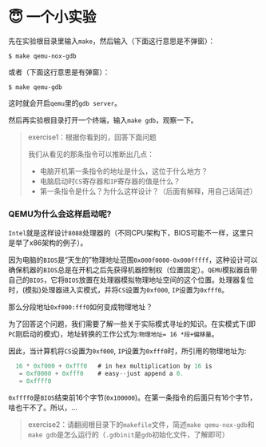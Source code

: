 # 😇 一个小实验

先在实验根目录里输入`make`，然后输入（下面这行意思是不弹窗）：

```
$ make qemu-nox-gdb
```

或者（下面这行意思是有弹窗）：

```
$ make qemu-gdb
```

这时就会开启`qemu`里的`gdb server`。

然后再实验根目录打开一个终端，输入`make gdb`，观察一下。

> exercise1：根据你看到的，回答下面问题
>
> 我们从看见的那条指令可以推断出几点：
>
> * 电脑开机第一条指令的地址是什么，这位于什么地方？
> * 电脑启动时`CS`寄存器和`IP`寄存器的值是什么？
> * 第一条指令是什么？为什么这样设计？（后面有解释，用自己话简述）

### QEMU为什么会这样启动呢?

`Intel`就是这样设计`8088`处理器的（不同CPU架构下，BIOS可能不一样，这里只是举了x86架构的例子）。

因为电脑的`BIOS`是“天生的”物理地址范围`0x000f0000-0x000fffff`，这种设计可以确保机器的`BIOS`总是在开机之后先获得机器控制权（位置固定）。`QEMU`模拟器自带自己的`BIOS`，它将`BIOS`放置在处理器模拟物理地址空间的这个位置。处理器复位时，(模拟)处理器进入实模式，并将`CS`设置为`0xf000`, `IP`设置为`0xfff0`。

那么分段地址`0xf000:fff0`如何变成物理地址？

为了回答这个问题，我们需要了解一些关于实际模式寻址的知识。在实模式下(即`PC`刚启动的模式)，地址转换的工作公式为:`物理地址= 16 *段+偏移量`。

因此，当计算机将`CS`设置为`0xf000`, `IP`设置为`0xfff0`时，所引用的物理地址为:

```c
  16 * 0xf000 + 0xfff0   # in hex multiplication by 16 is
   = 0xf0000 + 0xfff0    # easy--just append a 0.
   = 0xffff0 
```

`0xffff0`是`BIOS`结束前16个字节(`0x100000`)。在第一条指令的后面只有16个字节，啥也干不了。所以，...

> exercise2：请翻阅根目录下的`makefile`文件，简述`make qemu-nox-gdb`和`make gdb`是怎么运行的（`.gdbinit`是`gdb`初始化文件，了解即可）
